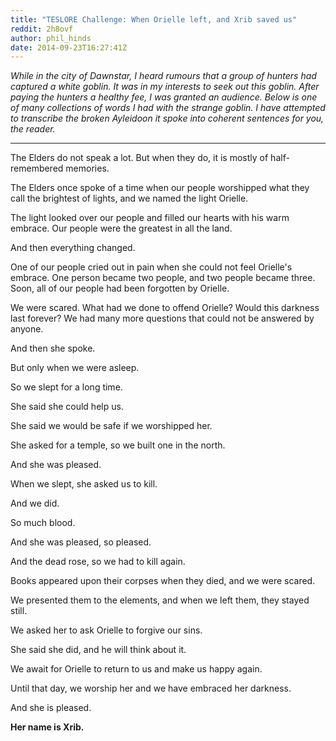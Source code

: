 ```yaml
---
title: "TESLORE Challenge: When Orielle left, and Xrib saved us"
reddit: 2h8ovf
author: phil_hinds
date: 2014-09-23T16:27:41Z
---
```


*While in the city of Dawnstar, I heard rumours that a group of hunters had captured a white goblin. It was in my interests to seek out this goblin. After paying the hunters a healthy fee, I was granted an audience. Below is one of many collections of words I had with the strange goblin. I have attempted to transcribe the broken Ayleidoon it spoke into coherent sentences for you, the reader.*
***
The Elders do not speak a lot. But when they do, it is mostly of half-remembered memories.

The Elders once spoke of a time when our people worshipped what they call the brightest of lights, and we named the light Orielle.

The light looked over our people and filled our hearts with his warm embrace. Our people were the greatest in all the land.

And then everything changed.

One of our people cried out in pain when she could not feel Orielle's embrace. One person became two people, and two people became three. Soon, all of our people had been forgotten by Orielle. 

We were scared. What had we done to offend Orielle? Would this darkness last forever? We had many more questions that could not be answered by anyone.

And then she spoke.

But only when we were asleep.

So we slept for a long time.

She said she could help us.

She said we would be safe if we worshipped her.

She asked for a temple, so we built one in the north.

And she was pleased.

When we slept, she asked us to kill.

And we did.

So much blood.

And she was pleased, so pleased.

And the dead rose, so we had to kill again.

Books appeared upon their corpses when they died, and we were scared.

We presented them to the elements, and when we left them, they stayed still.

We asked her to ask Orielle to forgive our sins.

She said she did, and he will think about it.

We await for Orielle to return to us and make us happy again.

Until that day, we worship her and we have embraced her darkness.

And she is pleased.

**Her name is Xrib.**



